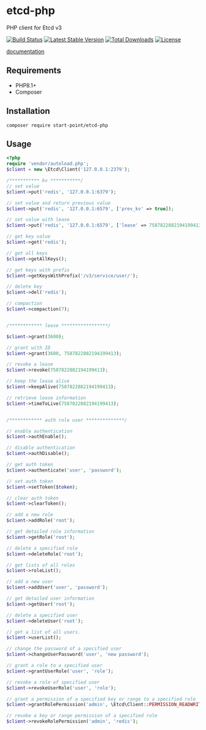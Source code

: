 # etcd-php
PHP client for Etcd v3

[![Build Status](https://travis-ci.org/ouqiang/etcd-php.png)](https://travis-ci.org/ouqiang/etcd-php)
[![Latest Stable Version](https://poser.pugx.org/start-point/etcd-php/v/stable.png)](https://packagist.org/packages/start-point/etcd-php)
[![Total Downloads](https://poser.pugx.org/start-point/etcd-php/downloads.png)](https://packagist.org/packages/ouqiang/etcd-php)
[![License](https://poser.pugx.org/start-point/etcd-php/license.png)](https://packagist.org/packages/start-point/etcd-php)


[documentation](https://github.com/ouqiang/etcd-php/wiki)

Requirements
------------
* PHP8.1+
* Composer


Installation
------------
```shell
composer require start-point/etcd-php
```

Usage
------------

```php
<?php
require 'vendor/autoload.php';
$client = new \Etcd\Client('127.0.0.1:2379');

/*********** kv ***********/
// set value
$client->put('redis', '127.0.0.1:6379');

// set value and return previous value
$client->put('redis', '127.0.0.1:6579', ['prev_kv' => true]);

// set value with lease
$client->put('redis', '127.0.0.1:6579', ['lease' => 7587822882194199413]);

// get key value
$client->get('redis');

// get all keys
$client->getAllKeys();

// get keys with prefix
$client->getKeysWithPrefix('/v3/service/user/');

// delete key
$client->del('redis');

// compaction
$client->compaction(7);


/************ lease *****************/

$client->grant(3600);

// grant with ID
$client->grant(3600, 7587822882194199413);

// revoke a lease
$client->revoke(7587822882194199413);

// keep the lease alive
$client->keepAlive(7587822882194199413);

// retrieve lease information
$client->timeToLive(7587822882194199413);


/************ auth role user **************/

// enable authentication
$client->authEnable();

// disable authentication
$client->authDisable();

// get auth token
$client->authenticate('user', 'password');

// set auth token
$client->setToken($token);

// clear auth token
$client->clearToken();

// add a new role
$client->addRole('root');

// get detailed role information
$client->getRole('root');

// delete a specified role
$client->deleteRole('root');

// get lists of all roles
$client->roleList();

// add a new user
$client->addUser('user', 'password');

// get detailed user information
$client->getUser('root');

// delete a specified user
$client->deleteUser('root');

// get a list of all users.
$client->userList();

// change the password of a specified user
$client->changeUserPassword('user', 'new password');

// grant a role to a specified user
$client->grantUserRole('user', 'role');

// revoke a role of specified user
$client->revokeUserRole('user', 'role');

// grant a permission of a specified key or range to a specified role
$client->grantRolePermission('admin', \Etcd\Client::PERMISSION_READWRITE, 'redis');

// revoke a key or range permission of a specified role
$client->revokeRolePermission('admin', 'redis');
```
